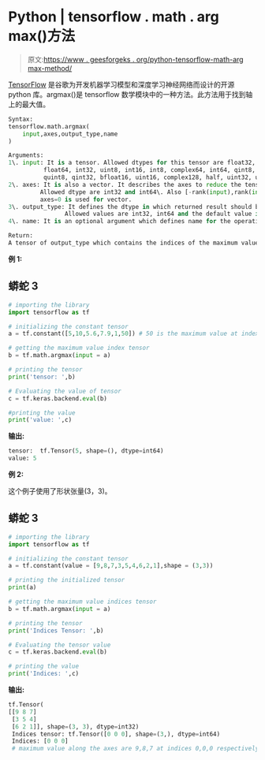 # Python | tensorflow . math . arg max()方法

> 原文:[https://www . geesforgeks . org/python-tensorflow-math-arg max-method/](https://www.geeksforgeeks.org/python-tensorflow-math-argmax-method/)

[TensorFlow](https://www.geeksforgeeks.org/introduction-to-tensorflow/) 是谷歌为开发机器学习模型和深度学习神经网络而设计的开源 python 库。argmax()是 tensorflow 数学模块中的一种方法。此方法用于找到轴上的最大值。

```py
Syntax:
tensorflow.math.argmax(
    input,axes,output_type,name
)

Arguments:
1\. input: It is a tensor. Allowed dtypes for this tensor are float32,
          float64, int32, uint8, int16, int8, complex64, int64, qint8,
          quint8, qint32, bfloat16, uint16, complex128, half, uint32, uint64\. 
2\. axes: It is also a vector. It describes the axes to reduce the tensor.
         Allowed dtype are int32 and int64\. Also [-rank(input),rank(input)) is the range allowed.
         axes=0 is used for vector.
3\. output_type: It defines the dtype in which returned result should be.
                Allowed values are int32, int64 and the default value is int64.
4\. name: It is an optional argument which defines name for the operation.

Return:
A tensor of output_type which contains the indices of the maximum value along the axes. 
```

**例 1:**

## 蟒蛇 3

```py
# importing the library
import tensorflow as tf

# initializing the constant tensor
a = tf.constant([5,10,5.6,7.9,1,50]) # 50 is the maximum value at index 5

# getting the maximum value index tensor
b = tf.math.argmax(input = a)

# printing the tensor
print('tensor: ',b)

# Evaluating the value of tensor
c = tf.keras.backend.eval(b)

#printing the value
print('value: ',c)
```

**输出:**

```py
tensor:  tf.Tensor(5, shape=(), dtype=int64)
value: 5
```

**例 2:**

这个例子使用了形状张量(3，3)。

## 蟒蛇 3

```py
# importing the library
import tensorflow as tf

# initializing the constant tensor
a = tf.constant(value = [9,8,7,3,5,4,6,2,1],shape = (3,3))

# printing the initialized tensor
print(a)

# getting the maximum value indices tensor
b = tf.math.argmax(input = a)

# printing the tensor
print('Indices Tensor: ',b)

# Evaluating the tensor value
c = tf.keras.backend.eval(b)

# printing the value
print('Indices: ',c)
```

**输出:**

```py
tf.Tensor(
[[9 8 7]
 [3 5 4]
 [6 2 1]], shape=(3, 3), dtype=int32)
 Indices tensor: tf.Tensor([0 0 0], shape=(3,), dtype=int64)
 Indices: [0 0 0]
 # maximum value along the axes are 9,8,7 at indices 0,0,0 respectively.
```